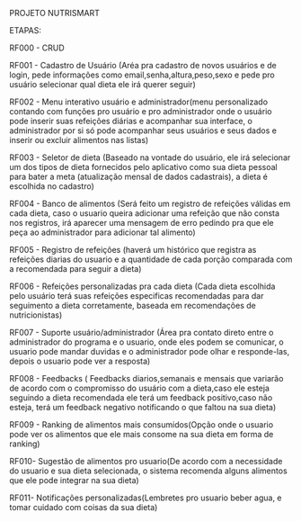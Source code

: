 PROJETO NUTRISMART

ETAPAS:

RF000 - CRUD

RF001 -  Cadastro de Usuário (Aréa pra cadastro de novos usuários e de login, pede informações como email,senha,altura,peso,sexo e pede
pro usuário selecionar qual dieta ele irá querer seguir)


RF002 - Menu interativo usuário e administrador(menu personalizado contando com funções pro usuário e pro administrador onde o usuário pode inserir suas refeições diárias e 
acompanhar sua interface, o administrador por si só pode acompanhar seus usuários e seus dados e inserir ou excluir alimentos nas listas)

RF003 - Seletor de dieta (Baseado na vontade do usuário, ele irá selecionar um dos tipos de dieta fornecidos pelo aplicativo como sua dieta pessoal para bater a meta
(atualização mensal de dados cadastrais), a dieta é escolhida no cadastro)

RF004 - Banco de alimentos (Será feito um registro de refeições válidas em cada dieta, caso o usuario queira adicionar uma refeição que não consta nos registros, 
irá aparecer uma mensagem de erro pedindo pra que ele peça ao administrador para adicionar tal alimento)

RF005 - Registro de refeições (haverá um histórico que registra as refeições diarias do usuario e a quantidade de cada porção comparada com a recomendada para seguir 
a dieta)

RF006 - Refeições personalizadas pra cada dieta (Cada dieta escolhida pelo usuário terá suas refeições especificas recomendadas para dar seguimento a dieta corretamente,
baseada em recomendações de nutricionistas)

RF007 - Suporte usuário/administrador (Área pra contato direto entre o administrador do programa e  o usuario, onde eles podem se comunicar, o usuario pode mandar duvidas e o administrador pode olhar e responde-las, depois o usuario pode ver a resposta)

RF008 - Feedbacks ( Feedbacks diarios,semanais e mensais que variarão de acordo com o compromisso do usuário com a dieta,caso ele esteja seguindo a dieta recomendada ele terá um feedback positivo,caso não esteja,
terá um feedback negativo notificando o que faltou na sua dieta)

RF009 - Ranking de alimentos mais consumidos(Opção onde o usuario pode ver os alimentos que ele mais consome na sua dieta em forma de ranking)

RF010- Sugestão de alimentos pro usuario(De acordo com a necessidade do usuario e sua dieta selecionada, o sistema recomenda alguns alimentos que ele pode integrar na sua dieta)

RF011- Notificações personalizadas(Lembretes pro usuario beber agua, e tomar cuidado com coisas da sua dieta)










